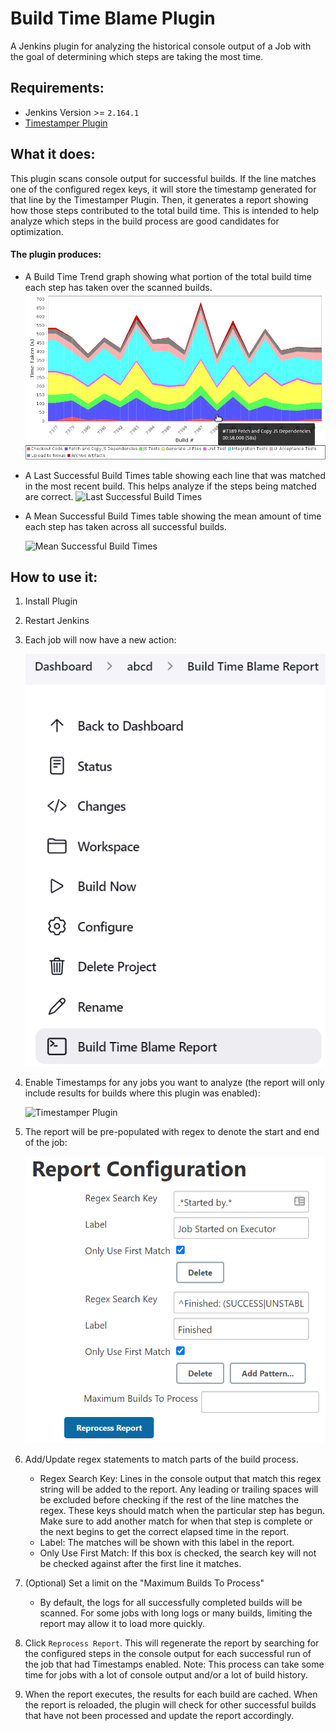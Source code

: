 # Build Time Blame Plugin
A Jenkins plugin for analyzing the historical console output of a Job with the goal of determining which steps are taking the most time.


## Requirements:
 + Jenkins Version >= `2.164.1`
 + [Timestamper Plugin](https://wiki.jenkins-ci.org/display/JENKINS/Timestamper)

## What it does:
 This plugin scans console output for successful builds.
 If the line matches one of the configured regex keys, it will store the timestamp generated for that line by the Timestamper Plugin.
 Then, it generates a report showing how those steps contributed to the total build time.
 This is intended to help analyze which steps in the build process are good candidates for optimization.

#### The plugin produces:

 + A Build Time Trend graph showing what portion of the total build time each step has taken over the scanned builds.
     ![Build Time Trend](documentation/images/build_time_trend.png)

 + A Last Successful Build Times table showing each line that was matched in the most recent build.
 This helps analyze if the steps being matched are correct.
    ![Last Successful Build Times](documentation/images/last_successful.png)

 + A Mean Successful Build Times table showing the mean amount of time each step has taken across all successful builds.

    ![Mean Successful Build Times](documentation/images/mean_build_times.png)

## How to use it:
1. Install Plugin

1. Restart Jenkins

1. Each job will now have a new action:

    ![Build Time Blame Report](documentation/images/action_link.png)

1. Enable Timestamps for any jobs you want to analyze (the report will only include results for builds where this plugin was enabled):

    ![Timestamper Plugin](documentation/images/timestamps.png)
1. The report will be pre-populated with regex to denote the start and end of the job:

    ![Timestamper Plugin](documentation/images/starting_configuration.png)

1. Add/Update regex statements to match parts of the build process.
    + Regex Search Key:
    Lines in the console output that match this regex string will be added to the report.
    Any leading or trailing spaces will be excluded before checking if the rest of the line matches the regex.
    These keys should match when the particular step has begun.
    Make sure to add another match for when that step is complete or the next begins to get the correct elapsed time in the report.
    + Label: The matches will be shown with this label in the report.
    + Only Use First Match: If this box is checked, the search key will not be checked against after the first line it matches.
1. (Optional) Set a limit on the "Maximum Builds To Process"
   + By default, the logs for all successfully completed builds will be scanned. 
   For some jobs with long logs or many builds, limiting the report may allow it to load more quickly.
1. Click `Reprocess Report`.
This will regenerate the report by searching for the configured steps in the console output for each successful run of the job that had Timestamps enabled.
Note: This process can take some time for jobs with a lot of console output and/or a lot of build history.

1. When the report executes, the results for each build are cached.
When the report is reloaded, the plugin will check for other successful builds that have not been processed and update the report accordingly.
